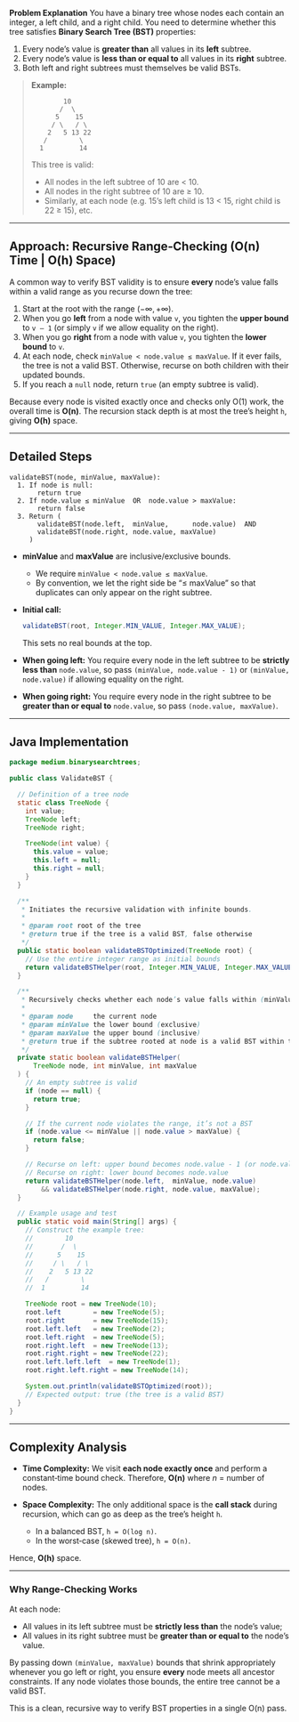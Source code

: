 **Problem Explanation**
You have a binary tree whose nodes each contain an integer, a left child, and a right child. You need to determine whether this tree satisfies **Binary Search Tree (BST)** properties:

1. Every node’s value is **greater than** all values in its **left** subtree.
2. Every node’s value is **less than or equal to** all values in its **right** subtree.
3. Both left and right subtrees must themselves be valid BSTs.

> **Example:**
>
> ```
>         10
>        /  \
>       5    15
>      / \   / \
>     2   5 13 22
>    /        \
>   1         14
> ```
>
> This tree is valid:
>
> * All nodes in the left subtree of 10 are < 10.
> * All nodes in the right subtree of 10 are ≥ 10.
> * Similarly, at each node (e.g. 15’s left child is 13 < 15, right child is 22 ≥ 15), etc.

---

## Approach: Recursive Range‐Checking (O(n) Time | O(h) Space)

A common way to verify BST validity is to ensure **every** node’s value falls within a valid range as you recurse down the tree:

1. Start at the root with the range $(-\infty, +\infty)$.
2. When you go **left** from a node with value `v`, you tighten the **upper bound** to `v – 1` (or simply `v` if we allow equality on the right).
3. When you go **right** from a node with value `v`, you tighten the **lower bound** to `v`.
4. At each node, check `minValue < node.value ≤ maxValue`. If it ever fails, the tree is not a valid BST. Otherwise, recurse on both children with their updated bounds.
5. If you reach a `null` node, return `true` (an empty subtree is valid).

Because every node is visited exactly once and checks only O(1) work, the overall time is **O(n)**. The recursion stack depth is at most the tree’s height `h`, giving **O(h)** space.

---

## Detailed Steps

```text
validateBST(node, minValue, maxValue):
  1. If node is null:
       return true
  2. If node.value ≤ minValue  OR  node.value > maxValue:
       return false
  3. Return (
       validateBST(node.left,  minValue,      node.value)  AND
       validateBST(node.right, node.value, maxValue)
     )
```

* **minValue** and **maxValue** are inclusive/exclusive bounds.

  * We require `minValue < node.value ≤ maxValue`.
  * By convention, we let the right side be “≤ maxValue” so that duplicates can only appear on the right subtree.

* **Initial call:**

  ```java
  validateBST(root, Integer.MIN_VALUE, Integer.MAX_VALUE);
  ```

  This sets no real bounds at the top.

* **When going left:**
  You require every node in the left subtree to be **strictly less than** `node.value`, so pass `(minValue, node.value - 1)` or `(minValue, node.value)` if allowing equality on the right.

* **When going right:**
  You require every node in the right subtree to be **greater than or equal to** `node.value`, so pass `(node.value, maxValue)`.

---

## Java Implementation

```java
package medium.binarysearchtrees;

public class ValidateBST {

  // Definition of a tree node
  static class TreeNode {
    int value;
    TreeNode left;
    TreeNode right;

    TreeNode(int value) {
      this.value = value;
      this.left = null;
      this.right = null;
    }
  }

  /**
   * Initiates the recursive validation with infinite bounds.
   *
   * @param root root of the tree
   * @return true if the tree is a valid BST, false otherwise
   */
  public static boolean validateBSTOptimized(TreeNode root) {
    // Use the entire integer range as initial bounds
    return validateBSTHelper(root, Integer.MIN_VALUE, Integer.MAX_VALUE);
  }

  /**
   * Recursively checks whether each node’s value falls within (minValue, maxValue].
   *
   * @param node     the current node
   * @param minValue the lower bound (exclusive)
   * @param maxValue the upper bound (inclusive)
   * @return true if the subtree rooted at node is a valid BST within the given bounds
   */
  private static boolean validateBSTHelper(
      TreeNode node, int minValue, int maxValue
  ) {
    // An empty subtree is valid
    if (node == null) {
      return true;
    }

    // If the current node violates the range, it’s not a BST
    if (node.value <= minValue || node.value > maxValue) {
      return false;
    }

    // Recurse on left: upper bound becomes node.value - 1 (or node.value if allowing duplicates on right)
    // Recurse on right: lower bound becomes node.value
    return validateBSTHelper(node.left,  minValue, node.value)
        && validateBSTHelper(node.right, node.value, maxValue);
  }

  // Example usage and test
  public static void main(String[] args) {
    // Construct the example tree:
    //        10
    //       /  \
    //      5    15
    //     / \   / \
    //    2   5 13 22
    //   /        \
    //  1         14

    TreeNode root = new TreeNode(10);
    root.left        = new TreeNode(5);
    root.right       = new TreeNode(15);
    root.left.left   = new TreeNode(2);
    root.left.right  = new TreeNode(5);
    root.right.left  = new TreeNode(13);
    root.right.right = new TreeNode(22);
    root.left.left.left  = new TreeNode(1);
    root.right.left.right = new TreeNode(14);

    System.out.println(validateBSTOptimized(root)); 
    // Expected output: true (the tree is a valid BST)
  }
}
```

---

## Complexity Analysis

* **Time Complexity:**
  We visit **each node exactly once** and perform a constant‐time bound check. Therefore, **O(n)** where *n* = number of nodes.

* **Space Complexity:**
  The only additional space is the **call stack** during recursion, which can go as deep as the tree’s height `h`.

  * In a balanced BST, `h = O(log n)`.
  * In the worst‐case (skewed tree), `h = O(n)`.

Hence, **O(h)** space.

---

### Why Range‐Checking Works

At each node:

* All values in its left subtree must be **strictly less than** the node’s value;
* All values in its right subtree must be **greater than or equal to** the node’s value.

By passing down `(minValue, maxValue)` bounds that shrink appropriately whenever you go left or right, you ensure **every** node meets all ancestor constraints. If any node violates those bounds, the entire tree cannot be a valid BST.

This is a clean, recursive way to verify BST properties in a single O(n) pass.
